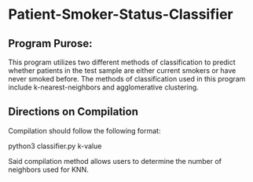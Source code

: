 # Patient-Smoker-Status-Classifier

## Program Purose:  

This program utilizes two different methods of classification to  predict whether patients in the test sample are either current smokers or have never smoked before. The methods of classification used in this program include k-nearest-neighbors and agglomerative clustering.

## Directions on Compilation  

Compilation should follow the following format:  

python3 classifier.py k-value 

Said compilation method allows users to determine the number of neighbors used for KNN.
